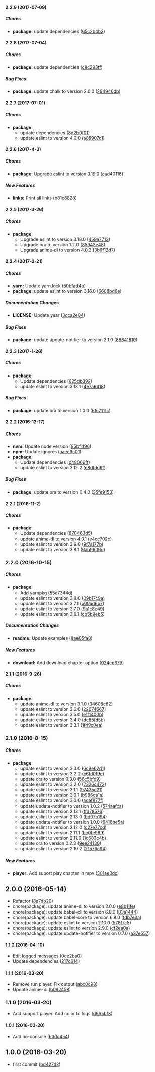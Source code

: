 #### 2.2.9 (2017-07-09)

##### Chores

* **package:** update dependencies ([65c2b4b3](https://github.com/lgaticaq/anime-dl-cli/commit/65c2b4b3f74e8941f84c5fd947aeac9a98694d85))

#### 2.2.8 (2017-07-04)

##### Chores

* **package:** update dependencies ([c8c293ff](https://github.com/lgaticaq/anime-dl-cli/commit/c8c293ff00289da7ff6864f7d56cb7ea7510db6c))

##### Bug Fixes

* **package:** update chalk to version 2.0.0 ([294946db](https://github.com/lgaticaq/anime-dl-cli/commit/294946db23437fc8e8ce04c629466b15991907c3))

#### 2.2.7 (2017-07-01)

##### Chores

* **package:**
  * update dependencies ([8d2b0f01](https://github.com/lgaticaq/anime-dl-cli/commit/8d2b0f01c7be36e00ddce9fcea9f46acd9e63c0c))
  * update eslint to version 4.0.0 ([a85907c1](https://github.com/lgaticaq/anime-dl-cli/commit/a85907c1c339c864e5cd095bdf00269a12efc376))

#### 2.2.6 (2017-4-3)

##### Chores

* **package:** Upgrade eslint to version 3.19.0 ([cad40116](https://github.com/lgaticaq/anime-dl-cli/commit/cad40116059b63c5088cba1ad8b7c3b49ceb6588))

##### New Features

* **links:** Print all links ([b81c8828](https://github.com/lgaticaq/anime-dl-cli/commit/b81c8828dc065fba7f780ba14dab8440607c2bd5))

#### 2.2.5 (2017-3-26)

##### Chores

* **package:**
  * Upgrade eslint to version 3.18.0 ([459a7713](https://github.com/lgaticaq/anime-dl-cli/commit/459a771377aa16e08f6455694e9951d72a56e8fd))
  * Upgrade ora to version 1.2.0 ([85943e48](https://github.com/lgaticaq/anime-dl-cli/commit/85943e48d8cd3927369d5d0f7242daf3e59486eb))
  * Upgrade anime-dl to version 4.0.3 ([3b6f12d7](https://github.com/lgaticaq/anime-dl-cli/commit/3b6f12d76e4129815b3dff6b657c2c188350471e))

#### 2.2.4 (2017-2-21)

##### Chores

* **yarn:** Update yarn.lock ([50bfad4b](https://github.com/lgaticaq/anime-dl-cli/commit/50bfad4bed664be1b0d54f68eb19d1325c4c7f77))
* **package:** update eslint to version 3.16.0 ([6688bd6e](https://github.com/lgaticaq/anime-dl-cli/commit/6688bd6e5de8dc299bd17ad6b6b80520c6889cb9))

##### Documentation Changes

* **LICENSE:** Update year ([3cca2e84](https://github.com/lgaticaq/anime-dl-cli/commit/3cca2e849f34a926332e0808fea80c96d5a1b542))

##### Bug Fixes

* **package:** update update-notifier to version 2.1.0 ([88841810](https://github.com/lgaticaq/anime-dl-cli/commit/888418109d12197d36e483452d7715e12e6eb7ec))

#### 2.2.3 (2017-1-26)

##### Chores

* **package:**
  * Update dependencies ([625db392](https://github.com/lgaticaq/anime-dl-cli/commit/625db392479b76eafee43b6d33ef71fb131fa538))
  * update eslint to version 3.13.1 ([4e7a6418](https://github.com/lgaticaq/anime-dl-cli/commit/4e7a6418dbd9192f3d7737e236aef3e62f09406c))

##### Bug Fixes

* **package:** update ora to version 1.0.0 ([6fc7111c](https://github.com/lgaticaq/anime-dl-cli/commit/6fc7111cbe98f394366363af10a063dd5f78afea))

#### 2.2.2 (2016-12-17)

##### Chores

* **nvm:** Update node version ([95bf1f96](https://github.com/lgaticaq/anime-dl-cli/commit/95bf1f96aeb64f0b391f81db986edab8feee4d12))
* **npm:** Update ignores ([aaee9c01](https://github.com/lgaticaq/anime-dl-cli/commit/aaee9c010e531659ef7d06698529f4f288cf5b50))
* **package:**
  * Update dependencies ([c48066ff](https://github.com/lgaticaq/anime-dl-cli/commit/c48066ffd5a14db4c505889be937b48a6817df94))
  * update eslint to version 3.12.2 ([e8dfdd9f](https://github.com/lgaticaq/anime-dl-cli/commit/e8dfdd9fed3f0e0da1e569afbfb300791a433c77))

##### Bug Fixes

* **package:** update ora to version 0.4.0 ([35fe9153](https://github.com/lgaticaq/anime-dl-cli/commit/35fe91537e2e1d6544408e8928bc3307e06773ed))

#### 2.2.1 (2016-11-2)

##### Chores

* **package:**
  * Update dependencies ([870463d5](https://github.com/lgaticaq/anime-dl-cli/commit/870463d5b0a72350c1a05e5650eb89a5ed908e7a))
  * update anime-dl to version 4.0.1 ([e4cc702c](https://github.com/lgaticaq/anime-dl-cli/commit/e4cc702cd6e4960eccfa288b783598113a937833))
  * update eslint to version 3.9.0 ([9f7a177b](https://github.com/lgaticaq/anime-dl-cli/commit/9f7a177b16db40d8e974b5c42b65714aebc90f0c))
  * update eslint to version 3.8.1 ([6ab9906d](https://github.com/lgaticaq/anime-dl-cli/commit/6ab9906d897034177b1fa5effb08236b9fdf0e5c))

### 2.2.0 (2016-10-15)

##### Chores

* **package:**
  * Add yarnpkg ([55e7344d](https://github.com/lgaticaq/anime-dl-cli/commit/55e7344d45cc0f82b7113f78f27e998325fa9b52))
  * update eslint to version 3.8.0 ([09b17c9a](https://github.com/lgaticaq/anime-dl-cli/commit/09b17c9a0d78f2e61f5b1b2c0582a6f6739da2b1))
  * update eslint to version 3.7.1 ([b00ad6b7](https://github.com/lgaticaq/anime-dl-cli/commit/b00ad6b76305ee6e5302be2a688e7ed2d86f17b7))
  * update eslint to version 3.7.0 ([9a1c8c49](https://github.com/lgaticaq/anime-dl-cli/commit/9a1c8c49cc2826dfe0b878994c1b101f7f91f7fa))
  * update eslint to version 3.6.1 ([cb5b9eb5](https://github.com/lgaticaq/anime-dl-cli/commit/cb5b9eb514edee475eff59ff566774b9472d6786))

##### Documentation Changes

* **readme:** Update examples ([8ae05fa8](https://github.com/lgaticaq/anime-dl-cli/commit/8ae05fa8de7c867662e88fe0df5824d1850b376b))

##### New Features

* **download:** Add download chapter option ([024ee679](https://github.com/lgaticaq/anime-dl-cli/commit/024ee679377e490a3d8ac912b47d8271cb54bcbf))

#### 2.1.1 (2016-9-26)

##### Chores

* **package:**
  * update anime-dl to version 3.1.0 ([34606c82](https://github.com/lgaticaq/anime-dl-cli/commit/34606c826b07bca1468e954f1b789be03c7fc58a))
  * update eslint to version 3.6.0 ([22074667](https://github.com/lgaticaq/anime-dl-cli/commit/22074667d463f20896d56dee628a449505ea197a))
  * update eslint to version 3.5.0 ([e1f1400b](https://github.com/lgaticaq/anime-dl-cli/commit/e1f1400b54afbfd1a5b43670ccf36af8d27c4353))
  * update eslint to version 3.4.0 ([dc85fd5b](https://github.com/lgaticaq/anime-dl-cli/commit/dc85fd5b9353c00fda51683a0bacf3bd62fb5a93))
  * update eslint to version 3.3.1 ([1f49c0ea](https://github.com/lgaticaq/anime-dl-cli/commit/1f49c0ea04aeeb91078f142d0e6e1f43dabb7d4e))

### 2.1.0 (2016-8-15)

##### Chores

* **package:**
  * update eslint to version 3.3.0 ([6c9e62d1](https://github.com/lgaticaq/anime-dl-cli/commit/6c9e62d1b157ad543ab4f1b824f52e45f9d1b3aa))
  * update eslint to version 3.2.2 ([e6fd0f9e](https://github.com/lgaticaq/anime-dl-cli/commit/e6fd0f9eb5a44b185595e10493d5d8a433a7cfc9))
  * update ora to version 0.3.0 ([56c5bfd9](https://github.com/lgaticaq/anime-dl-cli/commit/56c5bfd9a028cb12113b0cdc98f214216ba58c54))
  * update eslint to version 3.2.0 ([7326c472](https://github.com/lgaticaq/anime-dl-cli/commit/7326c4723a9c766cde674a1b2ee9c91e4d2ba251))
  * update eslint to version 3.1.1 ([97435c21](https://github.com/lgaticaq/anime-dl-cli/commit/97435c21d94829027aa3848f34777cb606ce7502))
  * update eslint to version 3.0.1 ([b986ca1a](https://github.com/lgaticaq/anime-dl-cli/commit/b986ca1af24d72c7bcb801f1b067570151f28cfc))
  * update eslint to version 3.0.0 ([adaf877f](https://github.com/lgaticaq/anime-dl-cli/commit/adaf877f2255ba160daf24ae086e421054521459))
  * update update-notifier to version 1.0.2 ([574aafca](https://github.com/lgaticaq/anime-dl-cli/commit/574aafcaef6a67e3769fc3699891affc17a0e597))
  * update eslint to version 2.13.1 ([ffd78576](https://github.com/lgaticaq/anime-dl-cli/commit/ffd785769bbbbf39ba8a6ecc177ab0b9f92ed165))
  * update eslint to version 2.13.0 ([bd07b194](https://github.com/lgaticaq/anime-dl-cli/commit/bd07b194d429d38d5d05aff814d4d6dec88735d6))
  * update update-notifier to version 1.0.0 ([6416be5a](https://github.com/lgaticaq/anime-dl-cli/commit/6416be5a7e822efae88428f67b25ed7bbc2d4d31))
  * update eslint to version 2.12.0 ([c27e77cd](https://github.com/lgaticaq/anime-dl-cli/commit/c27e77cd128a0430fec0974efd9a14710e1a164e))
  * update eslint to version 2.11.1 ([be0fe969](https://github.com/lgaticaq/anime-dl-cli/commit/be0fe9697aa1b7c018476de87e67dbe6496e2215))
  * update eslint to version 2.11.0 ([1c683c4b](https://github.com/lgaticaq/anime-dl-cli/commit/1c683c4bb147f472b7b00cbd6045844d8d56ba09))
  * update ora to version 0.2.3 ([9ee24130](https://github.com/lgaticaq/anime-dl-cli/commit/9ee24130d5f2379d1b77601add37f08f54975449))
  * update eslint to version 2.10.2 ([21576c94](https://github.com/lgaticaq/anime-dl-cli/commit/21576c948c2e2e283391efb78c806ea935159d92))

##### New Features

* **player:** Add suport play chapter in mpv ([301ae3dc](https://github.com/lgaticaq/anime-dl-cli/commit/301ae3dc8ba7425830b48835768d2cf2623af948))

## 2.0.0 (2016-05-14)

* Refactor ([8a7db20](https://github.com/lgaticaq/anime-dl-cli/commit/8a7db20))
* chore(package): update anime-dl to version 3.0.0 ([e8b11fe](https://github.com/lgaticaq/anime-dl-cli/commit/e8b11fe))
* chore(package): update babel-cli to version 6.8.0 ([83a1444](https://github.com/lgaticaq/anime-dl-cli/commit/83a1444))
* chore(package): update babel-core to version 6.8.0 ([fdb7e3a](https://github.com/lgaticaq/anime-dl-cli/commit/fdb7e3a))
* chore(package): update eslint to version 2.10.0 ([576f7c5](https://github.com/lgaticaq/anime-dl-cli/commit/576f7c5))
* chore(package): update eslint to version 2.9.0 ([cf2ea0a](https://github.com/lgaticaq/anime-dl-cli/commit/cf2ea0a))
* chore(package): update update-notifier to version 0.7.0 ([a37e557](https://github.com/lgaticaq/anime-dl-cli/commit/a37e557))

#### 1.1.2 (2016-04-10)

* Edit logged messages ([0ee2ba0](https://github.com/lgaticaq/anime-dl-cli/commit/0ee2ba0))
* Update dependencies ([217c614](https://github.com/lgaticaq/anime-dl-cli/commit/217c614))

#### 1.1.1 (2016-03-20)

* Remove run player. Fix output ([abc0c98](https://github.com/lgaticaq/anime-dl-cli/commit/abc0c98))
* Update anime-dl ([b082458](https://github.com/lgaticaq/anime-dl-cli/commit/b082458))

### 1.1.0 (2016-03-20)

* Add support player. Add color to logs ([d965bf8](https://github.com/lgaticaq/anime-dl-cli/commit/d965bf8))

#### 1.0.1 (2016-03-20)

* Add no-console ([63dc454](https://github.com/lgaticaq/anime-dl-cli/commit/63dc454))

## 1.0.0 (2016-03-20)

* first commit ([bd42742](https://github.com/lgaticaq/anime-dl-cli/commit/bd42742))
